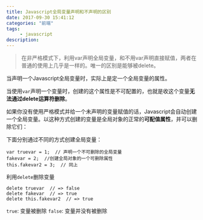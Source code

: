 ```yaml
---
title: Javascript全局变量声明和不声明的区别
date: 2017-09-30 15:41:12
categories: "前端"
tags:
     - javascript
description:
---
```


> 在非严格模式下，利用var声明全局变量，和不用var声明直接赋值，两者在普通的使用上几乎是一样的。唯一的区别是能够被delete。
<!--more-->

当声明一个Javascript全局变量时，实际上是定一个全局变量的属性。

当使用`var`声明一个变量时，创建的这个属性是不可配置的，也就是收这个变量**无法通过delete运算符删除**。

如果你没有使用严格模式并给一个未声明的变量赋值的话，Javascript会自动创建一个全局变量。以这种方式创建的变量是全局对象的正常的**可配值属性**，并可以删除它们：

下面分别通过不同的方式创建全局变量：
```
var truevar = 1;  // 声明一个不可删除的全局变量
fakevar = 2;  //创建全局对象的一个可删除属性
this.fakevar2 = 3;  // 同上
```
利用`delete`删除变量
```
delete truevar  // => false
delete fakevar  // => true
delete this.fakevar2  // => true
```
`true`: 变量被删除
`false`: 变量并没有被删除
